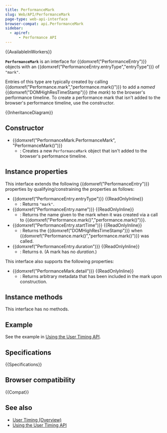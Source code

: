 ```yaml
---
title: PerformanceMark
slug: Web/API/PerformanceMark
page-type: web-api-interface
browser-compat: api.PerformanceMark
sidebar:
  - apiref:
      - Performance API
---
```


{{AvailableInWorkers}}

**`PerformanceMark`** is an interface for {{domxref("PerformanceEntry")}} objects with an {{domxref("PerformanceEntry.entryType","entryType")}} of `"mark"`.

Entries of this type are typically created by calling {{domxref("Performance.mark","performance.mark()")}} to add a _named_ {{domxref("DOMHighResTimeStamp")}} (the _mark_) to the browser's performance timeline. To create a performance mark that isn't added to the browser's performance timeline, use the constructor.

{{InheritanceDiagram}}

## Constructor

- {{domxref("PerformanceMark.PerformanceMark", "PerformanceMark()")}}
  - : Creates a new `PerformanceMark` object that isn't added to the browser's performance timeline.

## Instance properties

This interface extends the following {{domxref("PerformanceEntry")}} properties by qualifying/constraining the properties as follows:

- {{domxref("PerformanceEntry.entryType")}} {{ReadOnlyInline}}
  - : Returns `"mark"`.
- {{domxref("PerformanceEntry.name")}} {{ReadOnlyInline}}
  - : Returns the name given to the mark when it was created via a call to {{domxref("Performance.mark()","performance.mark()")}}.
- {{domxref("PerformanceEntry.startTime")}} {{ReadOnlyInline}}
  - : Returns the {{domxref("DOMHighResTimeStamp")}} when {{domxref("Performance.mark()","performance.mark()")}} was called.
- {{domxref("PerformanceEntry.duration")}} {{ReadOnlyInline}}
  - : Returns `0`. (A mark has no _duration_.)

This interface also supports the following properties:

- {{domxref("PerformanceMark.detail")}} {{ReadOnlyInline}}
  - : Returns arbitrary metadata that has been included in the mark upon construction.

## Instance methods

This interface has no methods.

## Example

See the example in [Using the User Timing API](/en-US/docs/Web/API/Performance_API/User_timing).

## Specifications

{{Specifications}}

## Browser compatibility

{{Compat}}

## See also

- [User Timing (Overview)](/en-US/docs/Web/API/Performance_API/User_timing)
- [Using the User Timing API](/en-US/docs/Web/API/Performance_API/User_timing)
